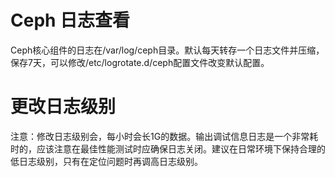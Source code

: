 # Ceph 日志查看

Ceph核心组件的日志在/var/log/ceph目录。默认每天转存一个日志文件并压缩，保存7天，可以修改/etc/logrotate.d/ceph配置文件改变默认配置。

# 更改日志级别

注意：修改日志级别会，每小时会长1G的数据。输出调试信息日志是一个非常耗时的，应该注意在最佳性能测试时应确保日志关闭。建议在日常环境下保持合理的低日志级别，只有在定位问题时再调高日志级别。
